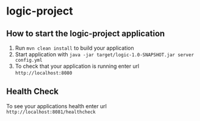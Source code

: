 # logic-project

How to start the logic-project application
---

1. Run `mvn clean install` to build your application
1. Start application with `java -jar target/logic-1.0-SNAPSHOT.jar server config.yml`
1. To check that your application is running enter url `http://localhost:8080`

Health Check
---

To see your applications health enter url `http://localhost:8081/healthcheck`
